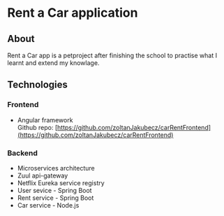 # Rent a Car application


## About

Rent a Car app is a petproject after finishing the school to practise what I learnt and extend my knowlage.

## Technologies

### Frontend
- Angular framework   
Github repo: [https://github.com/zoltanJakubecz/carRentFrontend](https://github.com/zoltanJakubecz/carRentFrontend)

### Backend
 - Microservices architecture
 - Zuul api-gateway
 - Netflix Eureka service registry
 - User sevice - Spring Boot
 - Rent service - Spring Boot
 - Car service - Node.js



